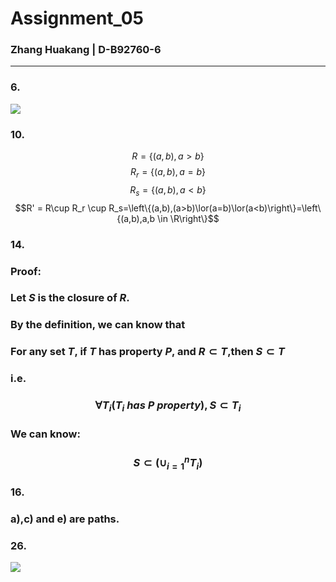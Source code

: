 # Assignment_05
### Zhang Huakang | D-B92760-6
---
### 6.
![](https://github.com/BoxMars/Note/blob/master/Homework/CISC/TIM%E6%88%AA%E5%9B%BE20191116203629.png?raw=true)
### 10.
$$R = \left\{(a,b),a>b\right\}$$
$$R_r = \left\{(a,b),a=b \right\}$$
$$R_s = \left\{(a,b),a<b \right\}$$
$$R' = R\cup R_r \cup R_s=\left\{(a,b),(a>b)\lor(a=b)\lor(a<b)\right\}=\left\{(a,b),a,b \in \R\right\}$$
###  14.
### Proof:
### Let $S$ is the closure of $R$.
### By the definition, we can know that
### For any set $T$, if $T$ has property $P$, and $R \subset T$,then $S \subset T$
### i.e.
### $$ \forall T_i(T_i \ has\  P\ property),S\subset T_i$$
### We can know:
### $$ S \subset (\cup_{i=1}^n T_i)$$
### 16.
### a),c) and e) are paths.
### 26.
![](https://github.com/BoxMars/Note/blob/master/Homework/CISC/TIM%E6%88%AA%E5%9B%BE20191116220640.png?raw=true)